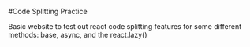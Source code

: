 #Code Splitting Practice

Basic website to test out react code splitting features for some different methods: base, async, and the react.lazy()